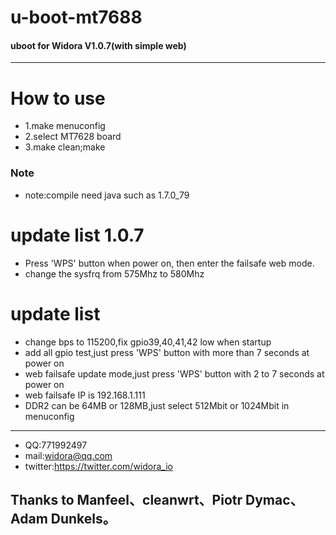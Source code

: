 # u-boot-mt7688
#### uboot for Widora V1.0.7(with simple web)
***
# How to use
* 1.make menuconfig
* 2.select MT7628 board
* 3.make clean;make

### Note
* note:compile need java such as 1.7.0_79
# update list 1.0.7
* Press 'WPS' button when power on, then enter the failsafe web mode.
* change the sysfrq from 575Mhz to 580Mhz
# update list
* change bps to 115200,fix gpio39,40,41,42 low when startup
* add all gpio test,just press 'WPS' button with more than 7 seconds at power on
* web failsafe update mode,just press 'WPS' button with 2 to 7 seconds at power on
* web failsafe IP is 192.168.1.111
* DDR2 can be 64MB or 128MB,just select 512Mbit or 1024Mbit in menuconfig
***
* QQ:771992497
* mail:widora@qq.com
* twitter:https://twitter.com/widora_io
## Thanks to Manfeel、cleanwrt、Piotr Dymac、Adam Dunkels。
